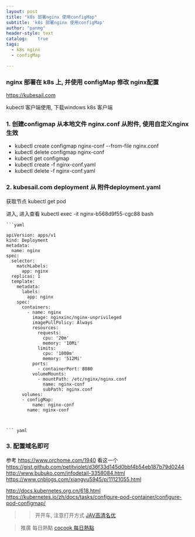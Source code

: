 ```yaml
---
layout: post
title: "k8s 部署nginx 使用configMap"
subtitle: 'k8s 部署nginx 使用configMap'
author: "panmg"
header-style: text
catalog:    true
tags:
  - k8s nginx
  - configMap

---
```


### nginx 部署在 k8s 上, 并使用 configMap 修改 nginx配置
https://kubesail.com

kubectl 客户端使用, 下载windows k8s 客户端

### 1. 创建configmap 从本地文件 nginx.conf 从附件, 使用自定义nginx 生效

* kubectl create configmap nginx-conf --from-file nginx.conf
* kubectl delete configmap nginx-conf
* kubectl get configmap
* kubectl create -f nginx-conf.yaml
* kubectl delete -f nginx-conf.yaml

### 2. kubesail.com deployment 从 附件deployment.yaml

获取节点 kubectl get pod

进入, 进入查看  kubectl exec -it nginx-b568d9f55-cgc88 bash

	```yaml
	   
	apiVersion: apps/v1
	kind: Deployment
	metadata:
	  name: nginx
	spec:
	  selector:
	    matchLabels:
	      app: nginx
	  replicas: 1
	  template:
	    metadata:
	      labels:
	        app: nginx
	    spec:
	      containers:
	        - name: nginx
	          image: nginxinc/nginx-unprivileged
	          imagePullPolicy: Always
	          resources:
	            requests:
	              cpu: '20m'
	              memory: '10Mi'
	            limits:
	              cpu: '1000m'
	              memory: '512Mi'
	          ports:
	            - containerPort: 8080
	          volumeMounts:
	            - mountPath: /etc/nginx/nginx.conf
	              name: nginx-conf
	              subPath: nginx.conf
	      volumes:
	      - configMap:
	          name: nginx-conf
	        name: nginx-conf
	   
	
	
	``` yaml


### 3. 配置域名即可


参考 
https://www.orchome.com/1940  看这一个
https://gist.github.com/petitviolet/d36f33d145d0bbf4b54eb187b79d0244
http://www.bubuko.com/infodetail-3358084.html
https://www.cnblogs.com/xiangyu5945/p/11121055.html

http://docs.kubernetes.org.cn/618.html
https://kubernetes.io/zh/docs/tasks/configure-pod-container/configure-pod-configmap/

>> 开开车, 注意打开方式 [JAV高清名优](https://www.xkspp.com)

>推廣 每日熱點   [cocook 每日熱點](https://blog.cocook.cn/)

